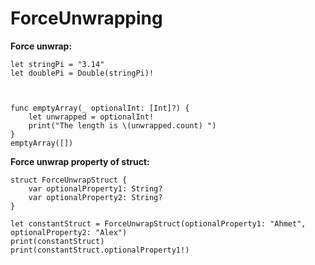 # ForceUnwrapping



**Force unwrap:**
```
let stringPi = "3.14"
let doublePi = Double(stringPi)!



func emptyArray(_ optionalInt: [Int]?) {
    let unwrapped = optionalInt!
    print("The length is \(unwrapped.count) ")
}
emptyArray([])
```

**Force unwrap property of struct:**
```
struct ForceUnwrapStruct {
    var optionalProperty1: String?
    var optionalProperty2: String?
}

let constantStruct = ForceUnwrapStruct(optionalProperty1: "Ahmet", optionalProperty2: "Alex")
print(constantStruct)
print(constantStruct.optionalProperty1!)
```
